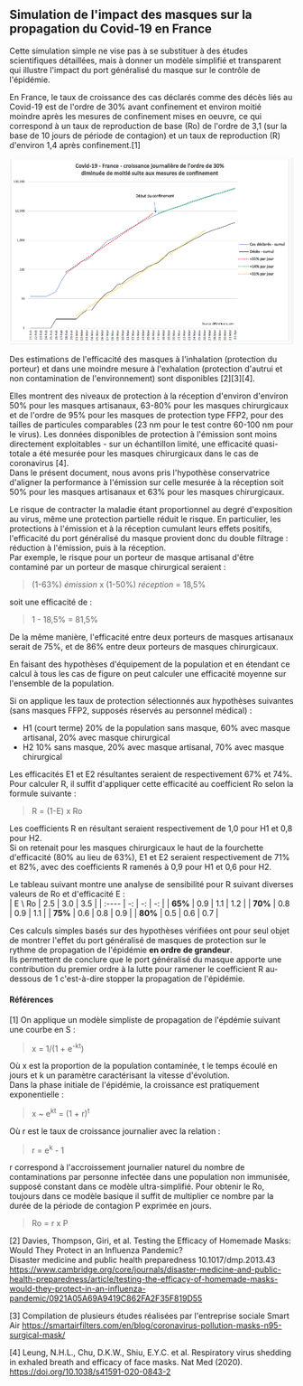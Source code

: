 ## Simulation de l'impact des masques sur la propagation du Covid-19 en France

Cette simulation simple ne vise pas à se substituer à des études scientifiques détaillées, mais à donner un modèle simplifié et transparent qui illustre l'impact du port généralisé du masque sur le contrôle de l'épidémie.

En France, le taux de croissance des cas déclarés comme des décès liés au Covid-19 est de l'ordre de 30% avant confinement et environ moitié moindre après les mesures de confinement mises en oeuvre, ce qui correspond à un taux de reproduction de base (Ro) de l'ordre de 3,1 (sur la base de 10 jours de période de contagion) et un taux de reproduction (R) d'environ 1,4 après confinement.[1]  
  
<img src="https://github.com/fsteiner/K81/blob/master/Chart%20Covid%20France.png" width="600">  
  
Des estimations de l'efficacité des masques à l'inhalation (protection du porteur) et dans une moindre mesure à l'exhalation (protection d'autrui et non contamination de l'environnement) sont disponibles [2][3][4].  

Elles montrent des niveaux de protection à la réception d'environ d'environ 50% pour les masques artisanaux, 63-80% pour les masques chirurgicaux et de l'ordre de 95% pour les masques de protection type FFP2, pour des tailles de particules comparables (23 nm pour le test contre 60-100 nm pour le virus).
Les données disponibles de protection à l'émission sont moins directement exploitables - sur un échantillon limité, une efficacité quasi-totale a été mesurée pour les masques chirurgicaux dans le cas de coronavirus [4].  
Dans le présent document, nous avons pris l'hypothèse conservatrice d'aligner la performance à l'émission sur celle mesurée à la réception soit 50% pour les masques artisanaux et 63% pour les masques chirurgicaux.

Le risque de contracter la maladie étant proportionnel au degré d'exposition au virus, même une protection partielle réduit le risque. En particulier, les protections à l'émission et à la réception cumulant leurs effets positifs, l'efficacité du port généralisé du masque provient donc du double filtrage : réduction à l'émission, puis à la réception.  
Par exemple, le risque pour un porteur de masque artisanal d'être contaminé par un porteur de masque chirurgical seraient :
> (1-63%) *émission* x (1-50%) *réception* = 18,5%  

soit une efficacité de :
> 1 - 18,5% = 81,5%  

De la même manière, l'efficacité entre deux porteurs de masques artisanaux serait de 75%, et de 86% entre deux porteurs de masques chirurgicaux.

En faisant des hypothèses d'équipement de la population et en étendant ce calcul à tous les cas de figure on peut calculer une efficacité moyenne sur l'ensemble de la population.

Si on applique les taux de protection sélectionnés aux hypothèses suivantes (sans masques FFP2, supposés réservés au personnel médical) : 
- H1 (court terme) 20% de la population sans masque, 60% avec masque artisanal, 20% avec masque chirurgical
- H2 10% sans masque, 20% avec masque artisanal, 70% avec masque chirurgical

Les efficacités E1 et E2 résultantes seraient de respectivement 67% et 74%.
Pour calculer R, il suffit d'appliquer cette efficacité au coefficient Ro selon la formule suivante :
> R = (1-E) x Ro  

Les coefficients R en résultant seraient respectivement de 1,0 pour H1 et 0,8 pour H2.  
Si on retenait pour les masques chirurgicaux le haut de la fourchette d'efficacité (80% au lieu de 63%), E1 et E2 seraient respectivement de 71% et 82%, avec des coefficients R ramenés à 0,9 pour H1 et 0,6 pour H2.

Le tableau suivant montre une analyse de sensibilité pour R suivant diverses valeurs de Ro et d'efficacité E :  
| E \\ Ro | 2.5 | 3.0 | 3.5 |
| :----   | -:  | -:  | -:  | 
| **65%** | 0.9 | 1.1 | 1.2 |
| **70%** | 0.8 | 0.9 | 1.1 |
| **75%** | 0.6 | 0.8 | 0.9 |
| **80%** | 0.5 | 0.6 | 0.7 |

Ces calculs simples basés sur des hypothèses vérifiées ont pour seul objet de montrer l'effet du port généralisé de masques de protection sur le rythme de propagation de l'épidémie **en ordre de grandeur**.  
Ils permettent de conclure que le port généralisé du masque apporte une contribution du premier ordre à la lutte pour ramener le coefficient R au-dessous de 1 c'est-à-dire stopper la propagation de l'épidémie.



#### Références
[1] On applique un modèle simpliste de propagation de l'épdémie suivant une courbe en S :  
> x = 1/(1 + e<sup>-kt</sup>)  

Où x est la proportion de la population contaminée, t le temps écoulé en jours et k un paramètre caractérisant la vitesse d'évolution.  
Dans la phase initiale de l'épidémie, la croissance est pratiquement exponentielle :
> x ~ e<sup>kt</sup> = (1 + r)<sup>t</sup>  

Où r est le taux de croissance journalier avec la relation :
> r =  e<sup>k</sup> - 1  

r correspond à l'accroissement journalier naturel du nombre de contaminations par personne infectée dans une population non immunisée, supposé constant dans ce modèle ultra-simplifié. Pour obtenir le Ro, toujours dans ce modèle basique il suffit de multiplier ce nombre par la durée de la période de contagion P exprimée en jours.
> Ro = r x P


[2]  Davies, Thompson, Giri, et al. Testing the Efficacy of Homemade Masks: Would They Protect in an Influenza Pandemic?  
Disaster medicine and public health preparedness 10.1017/dmp.2013.43  
https://www.cambridge.org/core/journals/disaster-medicine-and-public-health-preparedness/article/testing-the-efficacy-of-homemade-masks-would-they-protect-in-an-influenza-pandemic/0921A05A69A9419C862FA2F35F819D55

[3] Compilation de plusieurs études réalisées par l'entreprise sociale Smart Air  https://smartairfilters.com/en/blog/coronavirus-pollution-masks-n95-surgical-mask/

[4] Leung, N.H.L., Chu, D.K.W., Shiu, E.Y.C. et al. Respiratory virus shedding in exhaled breath and efficacy of face masks. Nat Med (2020).  
https://doi.org/10.1038/s41591-020-0843-2
